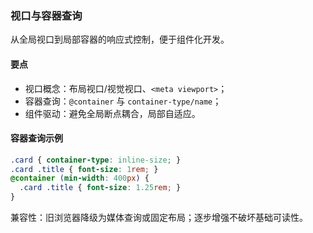 ### 视口与容器查询

从全局视口到局部容器的响应式控制，便于组件化开发。

#### 要点
- 视口概念：布局视口/视觉视口、`<meta viewport>`；
- 容器查询：`@container` 与 `container-type/name`；
- 组件驱动：避免全局断点耦合，局部自适应。

#### 容器查询示例

```css
.card { container-type: inline-size; }
.card .title { font-size: 1rem; }
@container (min-width: 400px) {
  .card .title { font-size: 1.25rem; }
}
```

兼容性：旧浏览器降级为媒体查询或固定布局；逐步增强不破坏基础可读性。
